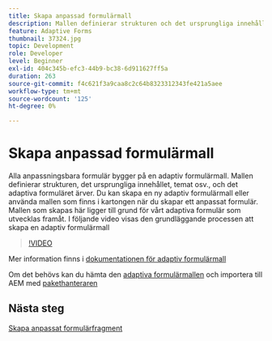 ```yaml
---
title: Skapa anpassad formulärmall
description: Mallen definierar strukturen och det ursprungliga innehållet i det adaptiva formuläret.
feature: Adaptive Forms
thumbnail: 37324.jpg
topic: Development
role: Developer
level: Beginner
exl-id: 404c345b-efc3-44b9-bc38-6d911627ff5a
duration: 263
source-git-commit: f4c621f3a9caa8c2c64b8323312343fe421a5aee
workflow-type: tm+mt
source-wordcount: '125'
ht-degree: 0%

---
```


# Skapa anpassad formulärmall

Alla anpassningsbara formulär bygger på en adaptiv formulärmall. Mallen definierar strukturen, det ursprungliga innehållet, temat osv., och det adaptiva formuläret ärver. Du kan skapa en ny adaptiv formulärmall eller använda mallen som finns i kartongen när du skapar ett anpassat formulär.
Mallen som skapas här ligger till grund för vårt adaptiva formulär som utvecklas framåt.
I följande video visas den grundläggande processen att skapa en adaptiv formulärmall

>[!VIDEO](https://video.tv.adobe.com/v/37324?quality=12&learn=on)

Mer information finns i [dokumentationen för adaptiv formulärmall](https://experienceleague.adobe.com/docs/experience-manager-65/forms/adaptive-forms-advanced-authoring/template-editor.html?lang=sv-SE)

Om det behövs kan du hämta den [adaptiva formulärmallen](assets/peak-application-template.zip) och importera till AEM med [pakethanteraren](http://localhost:4502/crx/packmgr/index.jsp)

## Nästa steg

[Skapa anpassat formulärfragment](./create-form-fragment.md)

